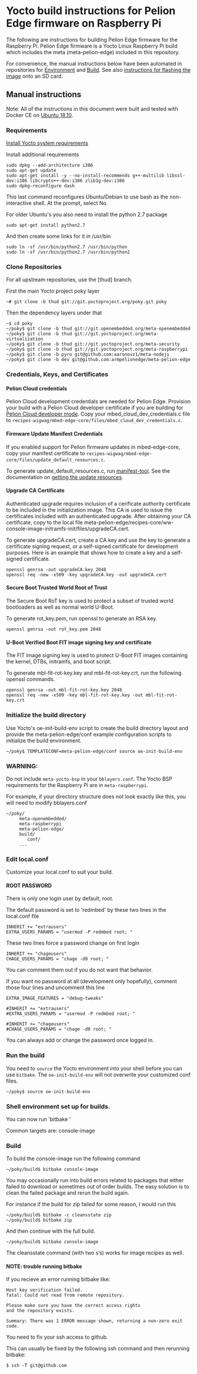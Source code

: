 # Yocto build instructions for Pelion Edge firmware on Raspberry Pi

The following are instructions for building Pelion Edge firmware for the Raspberry Pi. Pelion Edge firmware is a Yocto Linux Raspberry Pi build which includes the meta (meta-pelion-edge) included in this repository.

For convenience, the manual instructions below have been automated in repositories for [Environment](https://github.com/armpelionedge/manifest-pelion-os-edge) and [Build](https://github.com/armpelionedge/build-pelion-os-edge).
See also [instructions for flashing the image](https://github.com/armpelionedge/meta-pelion-edge-ww/blob/master/FLASH.md) onto an SD card.
 
## Manual instructions

Note:
All of the instructions in this document were built and tested with Docker CE on [Ubuntu 18.10](https://docs.docker.com/install/linux/docker-ce/ubuntu/).

### Requirements

[Install Yocto system requirements](https://www.yoctoproject.org/docs/2.6.1/ref-manual/ref-manual.html#ref-manual-system-requirements)

Install additional requirements
```
sudo dpkg --add-architecture i386
sudo apt-get update
sudo apt-get install -y --no-install-recommends g++-multilib libssl-dev:i386 libcrypto++-dev:i386 zlib1g-dev:i386
sudo dpkg-reconfigure dash
```
This last command reconfigures Ubuntu/Debian to use bash as the non-interactive shell.  At the prompt, select No.

For older Ubuntu's you also need to install the python 2.7 package
```
sudo apt-get install python2.7
```

And then create some links for it in /usr/bin
```
sudo ln -sf /usr/bin/python2.7 /usr/bin/python
sudo ln -sf /usr/bin/python2.7 /usr/bin/python2
```

### Clone Repositories

For all upstream repositories, use the [thud] branch.

First the main Yocto project poky layer
```
~# git clone -b thud git://git.yoctoproject.org/poky.git poky
```
Then the dependency layers under that
```
~$ cd poky
~/poky$ git clone -b thud git://git.openembedded.org/meta-openembedded
~/poky$ git clone -b thud git://git.yoctoproject.org/meta-virtualization
~/poky$ git clone -b thud git://git.yoctoproject.org/meta-security
~/poky$ git clone -b thud git://git.yoctoproject.org/meta-raspberrypi
~/poky$ git clone -b pyro git@github.com:aaronovz1/meta-nodejs
~/poky$ git clone -b dev git@github.com:armpelionedge/meta-pelion-edge
```

### Credentials, Keys, and Certificates

#### Pelion Cloud credentials

Pelion Cloud development credentials are needed for Pelion Edge.  Provision your build with a Pelion Cloud developer certificate if you are building for [Pelion Cloud developer mode](https://cloud.mbed.com/docs/current/connecting/provisioning-development-devices.html).  Copy your mbed_cloud_dev_credentials.c file to `recipes-wigwag/mbed-edge-core/files/mbed_cloud_dev_credentials.c`.


#### Firmware Update Manifest Credentials

If you enabled support for Pelion firmware updates in mbed-edge-core, copy your manifest certificate to `recipes-wigwag/mbed-edge-core/files/update_default_resources.c`.

To generate update_default_resources.c, run [manifest-tool](https://github.com/ARMmbed/manifest-tool).  See the documentation on [getting the update resources](https://github.com/ARMmbed/mbed-edge/blob/master/README.md#getting-the-update-resources).


#### Upgrade CA Certificate

Authenticated upgrade requires inclusion of a cerificate authority certificate to be included in the initialization image.   This CA is used to issue the certificates included with an authenticated upgrade.  After obtaining your CA certificate, copy to the local file meta-pelion-edge/recipes-core/ww-console-image-initramfs-init/files/upgradeCA.cert.

To generate upgradeCA.cert, create a CA key and use the key to generate a certificate signing request, or a self-signed certificate for development purposes.  Here is an example that shows how to create a key and a self-signed certificate.

```
openssl genrsa -out upgradeCA.key 2048
openssl req -new -x509 -key upgradeCA.key -out upgradeCA.cert
```


#### Secure Boot Trusted World Root of Trust

The Secure Boot RoT key is used to protect a subset of trusted world bootloaders as well as normal world U-Boot.

To generate rot_key.pem, run openssl to generate an RSA key.

```
openssl genrsa -out rot_key.pem 2048
```

#### U-Boot Verified Boot FIT image signing key and certificate

The FIT image signing key is used to protect U-Boot FIT images containing the kernel, DTBs, initramfs, and boot script.

To generate mbl-fit-rot-key.key and mbl-fit-rot-key.crt, run the following openssl commands.

```
openssl genrsa -out mbl-fit-rot-key.key 2048
openssl req -new -x509 -key mbl-fit-rot-key.key -out mbl-fit-rot-key.crt
```

### Initialize the build directory

Use Yocto's oe-init-build-env script to create the build directory layout and provide the meta-pelion-edge/conf example configuration scripts to initialize the build environment.

```
~/poky$ TEMPLATECONF=meta-pelion-edge/conf source oe-init-build-env
```

### WARNING: 
Do not include `meta-yocto-bsp` in your `bblayers.conf`. The Yocto BSP requirements for the Raspberry Pi are in `meta-raspberrypi`.

For example, if your directory structure does not look exactly like this, you will need to modify bblayers.conf
```
~/poky/
     meta-openembedded/
     meta-raspberrypi
     meta-pelion-edge/
     build/
        conf/
     ...
```

### Edit local.conf
Customize your local.conf to suit your build.

#### ROOT PASSWORD
There is only one login user by default, root.

The default password is set to 'redmbed' by these two lines in the local.conf file
```
INHERIT += "extrausers"
EXTRA_USERS_PARAMS = "usermod -P redmbed root; "
```
These two lines force a password change on first login
```
INHERIT += "chageusers"
CHAGE_USERS_PARAMS = "chage -d0 root; "
```
You can comment them out if you do not want that behavior.

If you want no password at all (development only hopefully), comment those four lines and uncomment this line
```
EXTRA_IMAGE_FEATURES = "debug-tweaks"

#INHERIT += "extrausers"
#EXTRA_USERS_PARAMS = "usermod -P redmbed root; "

#INHERIT += "chageusers"
#CHAGE_USERS_PARAMS = "chage -d0 root; "
```
You can always add or change the password once logged in.

### Run the build
You need to `source` the Yocto environment into your shell before you can use `bitbake`. The `oe-init-build-env` will not overwrite your customized conf files.
```
~/poky$ source oe-init-build-env
```

###  Shell environment set up for builds. ### 

You can now run 'bitbake '

Common targets are:
    console-image

### Build
To build the console-image run the following command
```
~/poky/build$ bitbake console-image
```
You may occasionally run into build errors related to packages that either failed to download or sometimes out of order builds. The easy solution is to clean the failed package and rerun the build again.

For instance if the build for zip failed for some reason, I would run this
```
~/poky/build$ bitbake -c cleansstate zip
~/poky/build$ bitbake zip 
```
And then continue with the full build.
```
~/poky/build$ bitbake console-image
```
The cleansstate command (with two s’s) works for image recipes as well.

#### NOTE: trouble running bitbake

If you recieve an error running bitbake like:

```
Host key verification failed.
fatal: Could not read from remote repository.

Please make sure you have the correct access rights
and the repository exists.

Summary: There was 1 ERROR message shown, returning a non-zero exit code.
```

You need to fix your ssh access to github.

This can usually be fixed by the following ssh command and then rerunning bitbake:

```
$ ssh -T git@github.com
```
